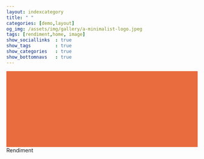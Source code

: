 ```yaml
---
layout: indexcategory
title: " "
categories: [demo,layout]
og_img: /assets/img/gallery/a-minimalist-logo.jpeg
tags: [rendiment,home, image]
show_sociallinks  : true
show_tags         : true
show_categories   : true
show_bottomnavs   : true
---
```

<div style="
        width: 100%;
        height: 200px;
        background-color: #e86c3e;
        display: flex;
        justify-content: center;
        align-items: center;
    ">
    <div style="
        background-image: url('https://nethalo.github.io/assets/img/gallery/a-flyer.jpeg');
        background-position: center;
        background-repeat: no-repeat;
        background-size: cover;
    "></div>
</div>
Rendiment